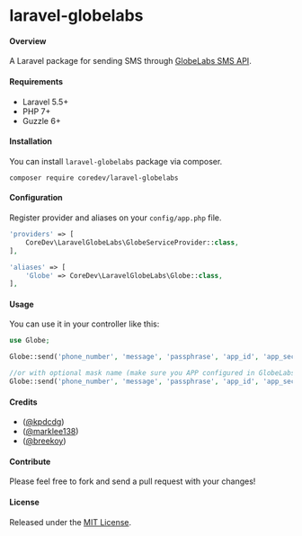 # laravel-globelabs

#### Overview

A Laravel package for sending SMS through [GlobeLabs SMS API](http://www.globelabs.com.ph/#!/developer/api/sms).



#### Requirements

- Laravel 5.5+
- PHP 7+
- Guzzle 6+



#### Installation

You can install `laravel-globelabs` package via composer.

```
composer require coredev/laravel-globelabs
```



#### Configuration

Register provider and aliases on your `config/app.php` file.

```php
'providers' => [
    CoreDev\LaravelGlobeLabs\GlobeServiceProvider::class,
],

'aliases' => [
    'Globe' => CoreDev\LaravelGlobeLabs\Globe::class,
],
```



#### Usage

You can use it in your controller like this: 

```php
use Globe;

Globe::send('phone_number', 'message', 'passphrase', 'app_id', 'app_secret', 'short_code');

//or with optional mask name (make sure you APP configured in GlobeLabs dashboard supports dynamic masked name)
Globe::send('phone_number', 'message', 'passphrase', 'app_id', 'app_secret', 'short_code', 'mask_name');
```



#### Credits

- ([@kpdcdg](https://github.com/kpdcdg))
- ([@marklee138](https://github.com/marklee138/))
- ([@breekoy](https://github.com/breekoy))



#### Contribute

Please feel free to fork and send a pull request with your changes!



#### License

Released under the [MIT License](https://github.com/coredevsolutions/laravel-globelabs/blob/master/LICENSE).
